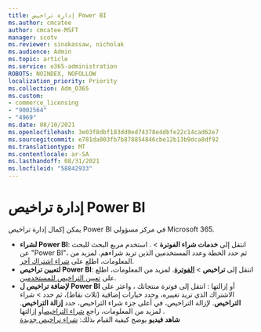 ```yaml
---
title: إدارة تراخيص Power BI
ms.author: cmcatee
author: cmcatee-MSFT
manager: scotv
ms.reviewer: sinakassaw, nicholak
ms.audience: Admin
ms.topic: article
ms.service: o365-administration
ROBOTS: NOINDEX, NOFOLLOW
localization_priority: Priority
ms.collection: Adm_O365
ms.custom:
- commerce_licensing
- "9002564"
- "4969"
ms.date: 08/10/2021
ms.openlocfilehash: 3e03f8dbf183dd0ed74378e4dbfe22c14cad62e7
ms.sourcegitcommit: e781da003fb7b878854846cbe12b13b9dca8df92
ms.translationtype: MT
ms.contentlocale: ar-SA
ms.lasthandoff: 08/31/2021
ms.locfileid: "58842933"
---
```

# <a name="power-bi-license-management"></a>إدارة تراخيص Power BI

يمكن إكمال إدارة تراخيص Power BI في مركز مسؤولي Microsoft 365.

- **لشراء Power BI**: انتقل إلى **خدمات شراء الفوترة** \> **[](https://go.microsoft.com/fwlink/p/?linkid=868433)**. استخدم مربع البحث للبحث عن "Power BI"، ثم حدد الخطة وعدد المستخدمين الذين تريد شراءهم. لمزيد من المعلومات، اطلع على [شراء اشتراك آخر](https://docs.microsoft.com/microsoft-365/commerce/try-or-buy-microsoft-365#buy-a-different-subscription).
- **لتعيين تراخيص Power BI**: انتقل إلى **تراخيص**  >  **[الفوترة](https://go.microsoft.com/fwlink/p/?linkid=842264)**. لمزيد من المعلومات، اطلع على [تعيين التراخيص للمستخدمين](https://docs.microsoft.com/microsoft-365/admin/manage/assign-licenses-to-users).
- **لإضافة تراخيص ل Power BI** أو إزالتها : انتقل إلى فوترة منتجاتك ، واعثر على الاشتراك الذي تريد تغييره، وحدد خيارات إضافية (ثلاث نقاط)، ثم حدد  >  **[](https://go.microsoft.com/fwlink/p/?linkid=842054)** شراء  **التراخيص**. لإزالة التراخيص، في أعلى  جزء شراء التراخيص، حدد **إزالة التراخيص**. لمزيد من المعلومات، راجع [شراء التراخيص](https://docs.microsoft.com/microsoft-365/commerce/licenses/buy-licenses)أو إزالتها .\
**شاهد فيديو** يوضح كيفية القيام بذلك: [شراء تراخيص جديدة](https://go.microsoft.com/fwlink/p/?linkid=2154857)